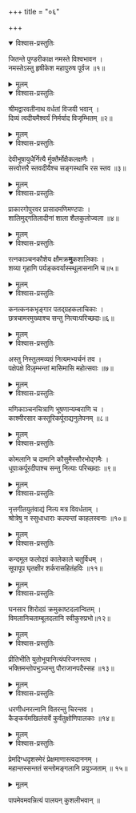 +++
title = "०६"

+++


<details open><summary>विश्वास-प्रस्तुतिः</summary>

जितन्ते पुण्डरीकाक्ष नमस्ते विश्वभावन ।  
नमस्तेऽस्तु हृषीकेश महापुरुष पूर्वज ॥१॥
</details>

<details><summary>मूलम्</summary>

जितन्ते पुण्डरीकाक्ष नमस्ते विश्वभावन ।  
नमस्तेऽस्तु हृषीकेश महापुरुष पूर्वज ॥१॥
</details>


<details open><summary>विश्वास-प्रस्तुतिः</summary>

श्रीमद्वारवतीनाथ वर्धतां विजयी भवान् ।  
दिव्यं त्वदीयमैश्वर्यं निर्मर्याद विजृम्भितम् ॥२॥
</details>

<details><summary>मूलम्</summary>

श्रीमद्वारवतीनाथ वर्धतां विजयी भवान् ।  
दिव्यं त्वदीयमैश्वर्यं निर्मर्याद विजृम्भितम् ॥२॥
</details>


<details open><summary>विश्वास-प्रस्तुतिः</summary>

देवीभूषायुधैर्नित्यै र्मुक्तैर्मोक्षैकलक्षणैः ।  
सत्त्वोत्तरै स्तवदीयैश्च सङ्गस्थाभि रस स्तव ॥३॥
</details>

<details><summary>मूलम्</summary>

देवीभूषायुधैर्नित्यै र्मुक्तैर्मोक्षैकलक्षणैः ।  
सत्त्वोत्तरै स्तवदीयैश्च सङ्गस्थाभि रस स्तव ॥३॥
</details>


<details open><summary>विश्वास-प्रस्तुतिः</summary>

प्राकारगोपुरवर प्रासादमणिमण्टपाः ।  
शालिमुद्गतिलादीनां शाला शैलकुलोज्वला ॥४॥
</details>

<details><summary>मूलम्</summary>

प्राकारगोपुरवर प्रासादमणिमण्टपाः ।  
शालिमुद्गतिलादीनां शाला शैलकुलोज्वला ॥४॥
</details>


<details open><summary>विश्वास-प्रस्तुतिः</summary>

रत्नकाञ्चनकौशेय क्षौमक्र**मु**कशालिकाः ।  
शय्या गृहाणि पर्यङ्कवर्यास्स्थूलासनानि च॥५॥
</details>

<details><summary>मूलम्</summary>

रत्नकाञ्चनकौशेय क्षौमक्र**मु**कशालिकाः ।  
शय्या गृहाणि पर्यङ्कवर्यास्स्थूलासनानि च॥५॥
</details>


<details open><summary>विश्वास-प्रस्तुतिः</summary>

कनत्कनकभृङ्गार पतद्ग्रहकलाचिकाः ।  
छत्रचामरमुख्याश्च सन्तु नित्याःपरिच्छदाः॥६॥
</details>

<details><summary>मूलम्</summary>

कनत्कनकभृङ्गार पतद्ग्रहकलाचिकाः ।  
छत्रचामरमुख्याश्च सन्तु नित्याःपरिच्छदाः॥६॥
</details>


<details open><summary>विश्वास-प्रस्तुतिः</summary>

अस्तु निस्तुलमव्यग्रं नित्यमभ्यर्चनं तव ।  
पक्षेपक्षे विज़ृम्भन्तां मासिमासि महोत्सवाः ॥७॥
</details>

<details><summary>मूलम्</summary>

अस्तु निस्तुलमव्यग्रं नित्यमभ्यर्चनं तव ।  
पक्षेपक्षे विज़ृम्भन्तां मासिमासि महोत्सवाः ॥७॥
</details>


<details open><summary>विश्वास-प्रस्तुतिः</summary>

मणिकाञ्चनचित्राणि भूषणान्यम्बराणि च ।  
काश्मीरसार कस्तूरिकर्पूराद्यनुलेपनम् ॥८॥
</details>

<details><summary>मूलम्</summary>

मणिकाञ्चनचित्राणि भूषणान्यम्बराणि च ।  
काश्मीरसार कस्तूरिकर्पूराद्यनुलेपनम् ॥८॥
</details>


<details open><summary>विश्वास-प्रस्तुतिः</summary>

कोमलानि च दामानि कौसुमैस्सौरभोद्गमैः ।  
धूपाःकर्पूरदीपाश्च सन्तु नित्याः परिच्छदाः ॥९॥
</details>

<details><summary>मूलम्</summary>

कोमलानि च दामानि कौसुमैस्सौरभोद्गमैः ।  
धूपाःकर्पूरदीपाश्च सन्तु नित्याः परिच्छदाः ॥९॥
</details>


<details open><summary>विश्वास-प्रस्तुतिः</summary>

नृत्तगीतयुतंवाद्यं नित्य मत्र विवर्धताम् ।  
श्रोत्रेषु न स्सुधाधाराः कल्पन्तां काहलस्वनाः ॥१०॥
</details>

<details><summary>मूलम्</summary>

नृत्तगीतयुतंवाद्यं नित्य मत्र विवर्धताम् ।  
श्रोत्रेषु न स्सुधाधाराः कल्पन्तां काहलस्वनाः ॥१०॥
</details>


<details open><summary>विश्वास-प्रस्तुतिः</summary>

कन्दमूल फलोदग्रं कालेकाले चतुर्विधम् ।  
सूपापूप घृतक्षीर शर्करासहितंहविः ॥११॥
</details>

<details><summary>मूलम्</summary>

कन्दमूल फलोदग्रं कालेकाले चतुर्विधम् ।  
सूपापूप घृतक्षीर शर्करासहितंहविः ॥११॥
</details>


<details open><summary>विश्वास-प्रस्तुतिः</summary>

घनसार शिरोदग्रं क्रमुकाष्टदलान्वितम् ।  
विमलानिचताम्बूलदलानि स्वीकुरुप्रभो॥१२॥
</details>

<details><summary>मूलम्</summary>

घनसार शिरोदग्रं क्रमुकाष्टदलान्वितम् ।  
विमलानिचताम्बूलदलानि स्वीकुरुप्रभो॥१२॥
</details>


<details open><summary>विश्वास-प्रस्तुतिः</summary>

प्रीतिभीति युतोभूयानित्यंपरिजनस्तव ।  
भक्तिमन्तोपभुञ्जन्तु पौराजानपदैस्सह ॥१३॥
</details>

<details><summary>मूलम्</summary>

प्रीतिभीति युतोभूयानित्यंपरिजनस्तव ।  
भक्तिमन्तोपभुञ्जन्तु पौराजानपदैस्सह ॥१३॥
</details>


<details open><summary>विश्वास-प्रस्तुतिः</summary>

धरणीधनरत्नानि वितरन्तु चिरन्तव ।  
कैङ्कर्यमखिलंसर्वे कुर्वंतुक्षोणिपालकाः ॥१४॥
</details>

<details><summary>मूलम्</summary>

धरणीधनरत्नानि वितरन्तु चिरन्तव ।  
कैङ्कर्यमखिलंसर्वे कुर्वंतुक्षोणिपालकाः ॥१४॥
</details>


<details open><summary>विश्वास-प्रस्तुतिः</summary>

प्रेमदिग्धदृशस्मेरं प्रेक्षमाणास्त्वदाननम् ।  
महान्तस्सन्ततं सन्तोमङ्गलानि प्रयुञ्जताम् ॥ १५॥
</details>

<details><summary>मूलम्</summary>

प्रेमदिग्धदृशस्मेरं प्रेक्षमाणास्त्वदाननम् ।  
महान्तस्सन्ततं सन्तोमङ्गलानि प्रयुञ्जताम् ॥ १५॥
</details>

पापमेवमवन्नित्यं पालयन् कुशलीभवान् ॥